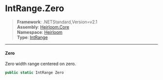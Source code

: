 # IntRange.Zero

> **Framework**: .NETStandard,Version=v2.1  
> **Assembly**: [Heirloom.Core][0]  
> **Namespace**: [Heirloom][0]  
> **Type**: [IntRange][1]  

--------------------------------------------------------------------------------

#### Zero

Zero width range centered on zero.

```cs
public static IntRange Zero
```

[0]: ../Heirloom.Core.md
[1]: Heirloom.IntRange.md
